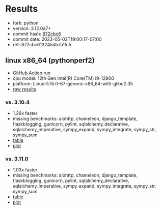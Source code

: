 # Results

- fork: python
- version: 3.12.0a7+
- commit hash: [872cbc6](https://github.com/python/cpython/commit/872cbc6)
- commit date: 2023-05-02T19:00:17-07:00
- ref: 872cbc613245db7a1fc5

## linux x86_64 (pythonperf2)

- [GitHub Action run](https://github.com/faster-cpython/benchmarking/actions/runs/4882812781)
- cpu model: 12th Gen Intel(R) Core(TM) i9-12900
- platform: Linux-5.15.0-67-generic-x86_64-with-glibc2.35
- [raw results](bm-20230502-pythonperf2-x86_64-python-872cbc613245db7a1fc5-3.12.0a7%2B-872cbc6.json)

### vs. 3.10.4

- 1.26x faster
- missing benchmarks: aiohttp, chameleon, django_template, flaskblogging, gunicorn, pylint, sqlalchemy_declarative, sqlalchemy_imperative, sympy_expand, sympy_integrate, sympy_str, sympy_sum
- [table](bm-20230502-pythonperf2-x86_64-python-872cbc613245db7a1fc5-3.12.0a7%2B-872cbc6-vs-3.10.4.md)
- [plot](bm-20230502-pythonperf2-x86_64-python-872cbc613245db7a1fc5-3.12.0a7%2B-872cbc6-vs-3.10.4.png)

### vs. 3.11.0

- 1.03x faster
- missing benchmarks: aiohttp, chameleon, django_template, flaskblogging, gunicorn, pylint, sqlalchemy_declarative, sqlalchemy_imperative, sympy_expand, sympy_integrate, sympy_str, sympy_sum
- [table](bm-20230502-pythonperf2-x86_64-python-872cbc613245db7a1fc5-3.12.0a7%2B-872cbc6-vs-3.11.0.md)
- [plot](bm-20230502-pythonperf2-x86_64-python-872cbc613245db7a1fc5-3.12.0a7%2B-872cbc6-vs-3.11.0.png)

